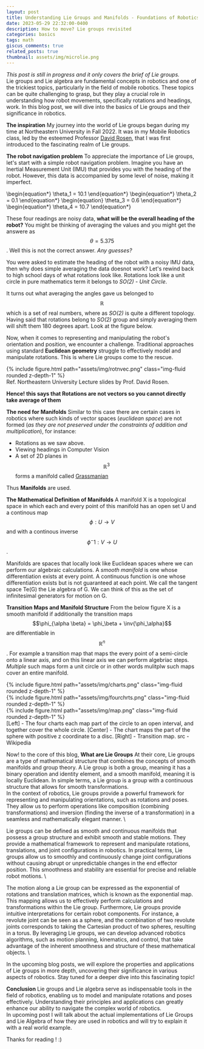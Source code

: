 ```yaml
---
layout: post
title: Understanding Lie Groups and Manifolds - Foundations of Robotics
date: 2023-05-29 22:32:00-0400
description: How to move? Lie groups revisited
categories: basics
tags: math
giscus_comments: true
related_posts: true
thumbnail: assets/img/microlie.png
---
```

*This post is still in progress and it only covers the brief of Lie groups.* \
Lie groups and Lie algebra are fundamental concepts in robotics and one of the trickiest topics, particularly in the field of mobile robotics. These topics can be quite challenging to grasp, but they play a crucial role in understanding how robot movements, specifically rotations and headings, work. In this blog post, we will dive into the basics of Lie groups and their significance in robotics.

**The inspiration**
My journey into the world of Lie groups began during my time at Northeastern University in Fall 2022. It was in my Mobile Robotics class, led by the esteemed Professor <a href="https://david-m-rosen.github.io/" target="_blank">David Rosen</a>, that I was first introduced to the fascinating realm of Lie groups.

**The robot navigation problem**
To appreciate the importance of Lie groups, let's start with a simple robot navigation problem. Imagine you have an Inertial Measurement Unit (IMU) that provides you with the heading of the robot. However, this data is accompanied by some level of noise, making it imperfect.

\begin{equation*}
    \theta_1 = 10.1
\end{equation*}
\begin{equation*}
    \theta_2 = 0.1
\end{equation*}
\begin{equation} 
    \theta_3 = 0.6
\end{equation*}
\begin{equation*}
    \theta_4 = 10.7
\end{equation*}

These four readings are noisy data, **what will be the overall heading of the robot?** You might be thinking of averaging the values and you might get the answere as $$\theta = 5.375$$. Well this is not the correct answer. *Any guesses?*

You were asked to estimate the heading of the robot with a noisy IMU data, then why does simple averaging the data doesnot work? Let's rewind back to high school days of what rotations look like.
Rotations look like a unit circle in pure mathematics term it belongs to *SO(2) - Unit Circle*. 

It turns out what averaging the angles gave us belonged to $$\mathbb{R}$$ which is a set of real numbers, where as *SO(2)* is quite a different topology. Having said that rotations belong to *SO(2)* group and simply averaging them will shift them 180 degrees apart. Look at the figure below. 

Now, when it comes to representing and manipulating the robot's orientation and position, we encounter a challenge. Traditional approaches using standard **Euclidean geometry** struggle to effectively model and manipulate rotations. This is where Lie groups come to the rescue.

<div class="row mt-3">
  <div class="col-sm mt-3 mt-md-0">
      {% include figure.html path="assets/img/rotnvec.png" class="img-fluid rounded z-depth-1" %}
  </div>
</div>
<div class="caption">
    Ref. Northeastern University Lecture slides by Prof. David Rosen.
</div>

**Hence! this says that Rotations are not vectors so you cannot directly take average of them**


**The need for Manifolds**
Similar to this case there are certain cases in robotics where such kinds of vector spaces (*euclidean space*) are not formed (*as they are not preserved under the constraints of addition and multiplication*), for instance:
- Rotations as we saw above.
- Viewing headings in Computer Vision
- A set of 2D planes in $$\mathbb{R}^3$$ forms a manifold called <a href="https://en.wikipedia.org/wiki/Grassmannian" target="_blank">Grassmanian</a>

Thus **Manifolds** are used. 


**The Mathematical Definition of Manifolds**
A manifold X is a topological space in which each and every point of this manifold has an open set U and a continous map $$\phi: U \longrightarrow V$$ and with a continous inverse $$\phi^-1: V \longrightarrow U$$.


Manifolds are spaces that locally look like Euclidean spaces where we can perform our algebraic calculations. A *smooth manifold* is one whose differentiation exists at every point. A continuous function is one whose differentiation exists but is not guaranteed at each point. We call the tangent space Te(G) the Lie algebra of G. We can think of this as the set of infinitesimal generators for motion on G. 

**Transition Maps and Manifold Structure**
From the below figure X is a smooth manifold if additionally the transition maps $$\phi_{\alpha \beta} = \phi_\beta + \inv{\phi_\alpha}$$ are differentiable in $$\mathbb{R}^n$$. For example a transition map that maps the every point of a semi-circle onto a linear axis, and on this linear axis we can perform algebriac steps. *Multiple* such maps form a unit circle or in other words mulitplw such maps cover an entire manifold.

<div class="row mt-3">
  <div class="col-sm mt-3 mt-md-0">
      {% include figure.html path="assets/img/charts.png" class="img-fluid rounded z-depth-1" %}
  </div>
  <div class="col-sm mt-3 mt-md-0">
      {% include figure.html path="assets/img/fourchrts.png" class="img-fluid rounded z-depth-1" %}
  </div>
  <div class="col-sm mt-3 mt-md-0">
      {% include figure.html path="assets/img/map.png" class="img-fluid rounded z-depth-1" %}
  </div>
</div>
<div class="caption">
    [Left] - The four charts each map part of the circle to an open interval, and together cover the whole circle. [Center] - The chart maps the part of the sphere with positive z coordinate to a disc. [Right] - Transition map. src - Wikipedia
</div>

Now! to the core of this blog,
**What are Lie Groups**
At their core, Lie groups are a type of mathematical structure that combines the concepts of smooth manifolds and group theory. A Lie group is both a group, meaning it has a binary operation and identity element, and a smooth manifold, meaning it is locally Euclidean. In simple terms, a Lie group is a group with a continuous structure that allows for smooth transformations. \
In the context of robotics, Lie groups provide a powerful framework for representing and manipulating orientations, such as rotations and poses. They allow us to perform operations like composition (combining transformations) and inversion (finding the inverse of a transformation) in a seamless and mathematically elegant manner. \

Lie groups can be defined as smooth and continuous manifolds that possess a group structure and exhibit smooth and stable motions. They provide a mathematical framework to represent and manipulate rotations, translations, and joint configurations in robotics. In practical terms, Lie groups allow us to smoothly and continuously change joint configurations without causing abrupt or unpredictable changes in the end effector position. This smoothness and stability are essential for precise and reliable robot motions. \

The motion along a Lie group can be expressed as the exponential of rotations and translation matrices, which is known as the exponential map. This mapping allows us to effectively perform calculations and transformations within the Lie group. Furthermore, Lie groups provide intuitive interpretations for certain robot components. For instance, a revolute joint can be seen as a sphere, and the combination of two revolute joints corresponds to taking the Cartesian product of two spheres, resulting in a torus. By leveraging Lie groups, we can develop advanced robotics algorithms, such as motion planning, kinematics, and control, that take advantage of the inherent smoothness and structure of these mathematical objects. \

In the upcoming blog posts, we will explore the properties and applications of Lie groups in more depth, uncovering their significance in various aspects of robotics. Stay tuned for a deeper dive into this fascinating topic!

**Conclusion**
Lie groups and Lie algebra serve as indispensable tools in the field of robotics, enabling us to model and manipulate rotations and poses effectively. Understanding their principles and applications can greatly enhance our ability to navigate the complex world of robotics. \
In upcoming post I will talk about the actual implementations of Lie Groups and Lie Algebra of how they are used in robotics and will try to explain it with a real world example.


Thanks for reading ! :)




